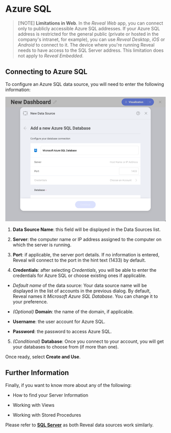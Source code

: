 # Azure SQL

>[!NOTE] **Limitations in Web**. In the *Reveal Web* app, you can connect only to publicly accessible Azure SQL addresses. If your Azure SQL address is restricted for the general public (private or hosted in the company's intranet, for example), you can use *Reveal Desktop*, *iOS* or *Android* to connect to it. The device where you're running Reveal needs to have access to the SQL Server address. This limitation does not apply to *Reveal Embedded*.

## Connecting to Azure SQL

To configure an Azure SQL data source, you will need to enter the following information:

<img src="images/enter-Azure-SQL-details.png" alt="Opening Reveal's AzureSQL data source configuration screen" class="responsive-img"/>

1.  **Data Source Name**: this field will be displayed in the Data
    Sources list.

2.  **Server**: the computer name or IP address assigned to the computer
    on which the server is running.

3.  **Port**: if applicable, the server port details. If no information
    is entered, Reveal will connect to the port in the hint text (1433)
    by default.

4.  **Credentials**: after selecting *Credentials*, you will be able to enter the credentials for Azure SQL or choose existing ones if applicable.

  - *Default name* of the data source: Your data source name will be displayed in the list of accounts in the previous dialog. By default, Reveal names it *Microsoft Azure SQL Database*. You can change it to your preference.

  - *(Optional)* **Domain**: the name of the domain, if applicable.

  - **Username**: the user account for Azure SQL.

  - **Password**: the password to access Azure SQL.

5.  *(Conditional)* **Database**: Once you connect to your account, you
    will get your databases to choose from (if more than one).

Once ready, select **Create and Use**.

## Further Information

Finally, if you want to know more about any of the following:

  - How to find your Server Information

  - Working with Views

  - Working with Stored Procedures

Please refer to [**SQL Server**](microsoft-sql-server.html#how-to-find-server) as both Reveal data sources work similarly.
